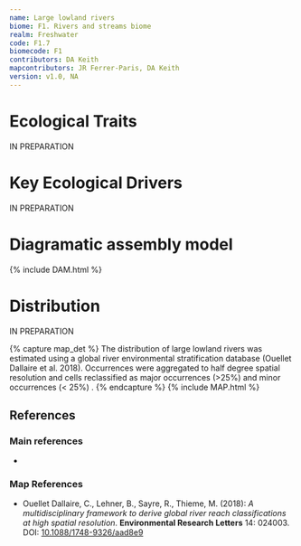 ```yaml
---
name: Large lowland rivers
biome: F1. Rivers and streams biome
realm: Freshwater
code: F1.7
biomecode: F1
contributors: DA Keith
mapcontributors: JR Ferrer-Paris, DA Keith
version: v1.0, NA
---
```

# Ecological Traits
 
IN PREPARATION
 
# Key Ecological Drivers
 
IN PREPARATION
 
# Diagramatic assembly model
 
{% include DAM.html %}
 
# Distribution
 
IN PREPARATION

{% capture map_det %}
The distribution of large lowland rivers was estimated using a global river environmental stratification database (Ouellet Dallaire et al. 2018). Occurrences were aggregated to half degree spatial resolution and cells reclassified as major occurrences (>25%) and minor occurrences (< 25%) .
{% endcapture %}
{% include MAP.html %}

## References
### Main references
* 
### Map References
* Ouellet Dallaire, C., Lehner, B., Sayre, R., Thieme, M. (2018): *A multidisciplinary framework to derive global river reach classifications at high spatial resolution*. **Environmental Research Letters** 14: 024003. DOI: [10.1088/1748-9326/aad8e9](https://doi.org/10.1088/1748-9326/aad8e9)

